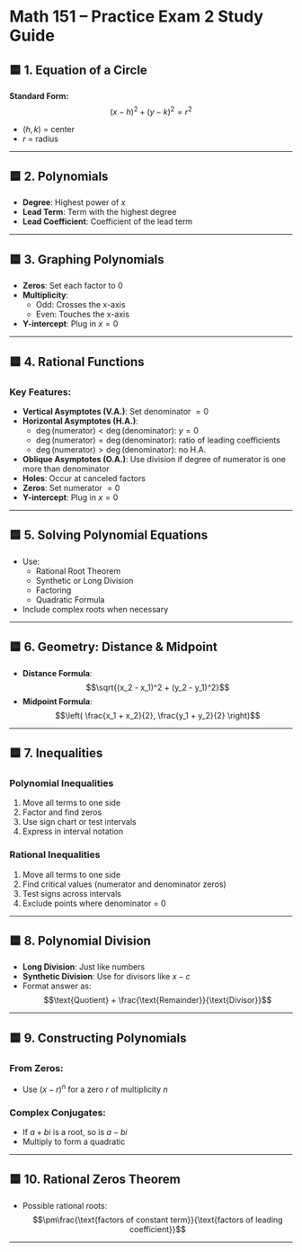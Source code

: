 # Math 151 – Practice Exam 2 Study Guide

## 🟦 1. Equation of a Circle
**Standard Form:**  
$$(x - h)^2 + (y - k)^2 = r^2$$  
- $(h, k)$ = center  
- $r$ = radius

---

## 🟦 2. Polynomials
- **Degree**: Highest power of $x$
- **Lead Term**: Term with the highest degree
- **Lead Coefficient**: Coefficient of the lead term

---

## 🟦 3. Graphing Polynomials
- **Zeros**: Set each factor to 0
- **Multiplicity**:
  - Odd: Crosses the x-axis
  - Even: Touches the x-axis
- **Y-intercept**: Plug in $x = 0$

---

## 🟦 4. Rational Functions

### Key Features:
- **Vertical Asymptotes (V.A.)**: Set denominator $= 0$
- **Horizontal Asymptotes (H.A.)**:
  - $\deg(\text{numerator}) < \deg(\text{denominator})$: $y = 0$
  - $\deg(\text{numerator}) = \deg(\text{denominator})$: ratio of leading coefficients
  - $\deg(\text{numerator}) > \deg(\text{denominator})$: no H.A.
- **Oblique Asymptotes (O.A.)**: Use division if degree of numerator is one more than denominator
- **Holes**: Occur at canceled factors
- **Zeros**: Set numerator $= 0$
- **Y-intercept**: Plug in $x = 0$

---

## 🟦 5. Solving Polynomial Equations
- Use:
  - Rational Root Theorem
  - Synthetic or Long Division
  - Factoring
  - Quadratic Formula
- Include complex roots when necessary

---

## 🟦 6. Geometry: Distance & Midpoint
- **Distance Formula**:  
  $$\sqrt{(x_2 - x_1)^2 + (y_2 - y_1)^2}$$
- **Midpoint Formula**:  
  $$\left( \frac{x_1 + x_2}{2}, \frac{y_1 + y_2}{2} \right)$$

---

## 🟦 7. Inequalities

### Polynomial Inequalities
1. Move all terms to one side
2. Factor and find zeros
3. Use sign chart or test intervals
4. Express in interval notation

### Rational Inequalities
1. Move all terms to one side
2. Find critical values (numerator and denominator zeros)
3. Test signs across intervals
4. Exclude points where denominator = 0

---

## 🟦 8. Polynomial Division
- **Long Division**: Just like numbers
- **Synthetic Division**: Use for divisors like $x - c$
- Format answer as:  
  $$\text{Quotient} + \frac{\text{Remainder}}{\text{Divisor}}$$

---

## 🟦 9. Constructing Polynomials

### From Zeros:
- Use $(x - r)^n$ for a zero $r$ of multiplicity $n$

### Complex Conjugates:
- If $a + bi$ is a root, so is $a - bi$
- Multiply to form a quadratic

---

## 🟦 10. Rational Zeros Theorem
- Possible rational roots:  
  $$\pm\frac{\text{factors of constant term}}{\text{factors of leading coefficient}}$$

---
